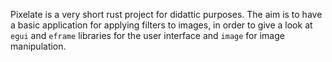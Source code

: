 Pixelate is a very short rust project for didattic purposes. The aim is to have a basic application for applying filters to images, in order to give a look at `egui` and `eframe` libraries for the user interface and `image` for image manipulation.  
